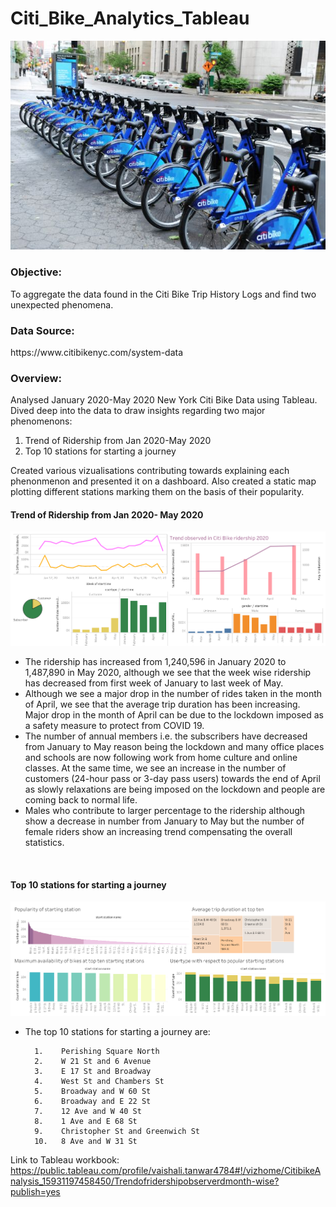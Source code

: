 # Citi_Bike_Analytics_Tableau
<img src="citi_bike.jpg">

<h3>Objective:</h3>
To aggregate the data found in the Citi Bike Trip History Logs and find two unexpected phenomena. 

<h3>Data Source:</h3>
https://www.citibikenyc.com/system-data
 
 <h3>Overview:</h3>

Analysed January 2020-May 2020 New York Citi Bike Data using Tableau. 
Dived deep into the data to draw insights regarding two major phenomenons:

 1. Trend of Ridership from Jan 2020-May 2020
 2. Top 10 stations for starting a journey
  
 Created various vizualisations contributing towards explaining each phenonmenon and presented it on a dashboard. Also created a static map plotting different stations marking      them on the basis of their popularity. 
 
 <h4>Trend of Ridership from Jan 2020- May 2020</h4>
 
 <img src="Trend in ridership.png">
 
 <ul>
 <li>The ridership has increased from 1,240,596 in January 2020 to 1,487,890 in May 2020, although we see that the week wise ridership has decreased from first week of January to last week of May.</li>
 
 <li>Although we see a major drop in the number of rides taken in the month of April, we see that the average trip duration has been increasing. Major drop in the month of April can be due to the lockdown imposed as a safety measure to protect from COVID 19.</li>
 
 <li>The number of annual members i.e. the subscribers have decreased from January to May reason being the lockdown and many office places and schools are now following work from home culture and online classes. At the same time, we see an increase in the number of customers (24-hour pass or 3-day pass users) towards the end of April as slowly relaxations are being imposed on the lockdown and people are coming back to normal life.</li>
 
 <li>Males who contribute to larger percentage to the ridership although show a decrease in number from January to May but the number of female riders show an increasing trend compensating the overall statistics.</li>

 
 </ul>
 <br>
 <h4>Top 10 stations for starting a journey</h4>
 <img src="Popular 10 starting stations.png">
  <ul>
 <li>The top 10 stations for starting a journey are:
  
      1.	Perishing Square North
      2.	W 21 St and 6 Avenue
      3.	E 17 St and Broadway
      4.	West St and Chambers St
      5.	Broadway and W 60 St
      6.	Broadway and E 22 St
      7.	12 Ave and W 40 St
      8.	1 Ave and E 68 St
      9.	Christopher St and Greenwich St
      10.	8 Ave and W 31 St
 </li>

 </ul>



Link to Tableau workbook: https://public.tableau.com/profile/vaishali.tanwar4784#!/vizhome/CitibikeAnalysis_15931197458450/Trendofridershipobserverdmonth-wise?publish=yes
